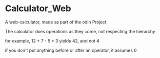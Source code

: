 # Calculator_Web
A web-calculator, made as part of the odin Project

The calculator does operations as they come, not respecting the hierarchy

for example, 12 + 7 - 5 * 3 yields 42, and not 4

if you don't put anything before or after an operator, it assumes 0